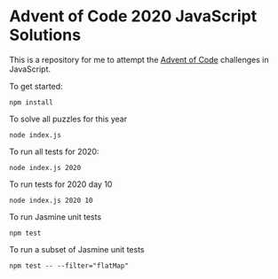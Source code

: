 # Advent of Code 2020 JavaScript Solutions

This is a repository for me to attempt the [Advent of Code](http://adventofcode.com) challenges in JavaScript.

To get started:
```
npm install
```

To solve all puzzles for this year

```
node index.js
```

To run all tests for 2020:
```
node index.js 2020
```

To run tests for 2020 day 10
```
node index.js 2020 10
```

To run Jasmine unit tests
```
npm test
```

To run a subset of Jasmine unit tests
```
npm test -- --filter="flatMap"
```